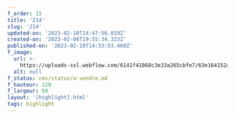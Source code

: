 ```yaml
---
f_order: 15
title: '214'
slug: '214'
updated-on: '2023-02-10T14:47:56.019Z'
created-on: '2023-02-06T19:55:34.323Z'
published-on: '2023-02-10T14:53:53.460Z'
f_image:
  url: >-
    https://uploads-ssl.webflow.com/6141f41868c3e33a265cbfe7/63e164152a2aff47f8b50dbd_214.jpg
  alt: null
f_status: cms/status/a-vendre.md
f_hauteur: 120
f_largeur: 60
layout: '[highlight].html'
tags: highlight
---
```



